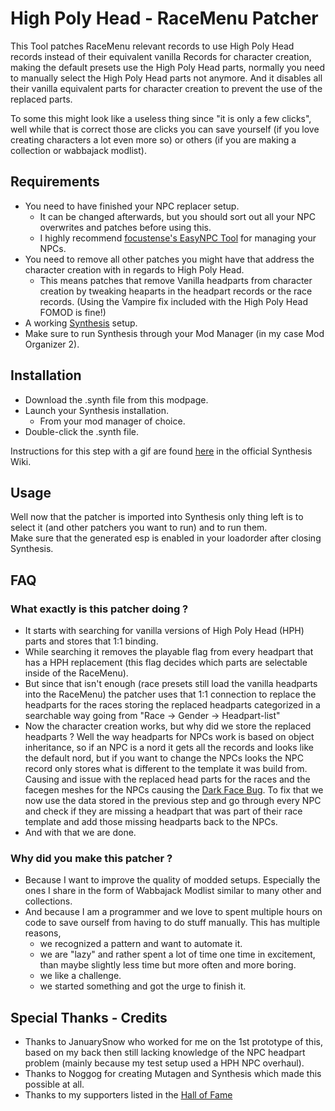 ﻿# High Poly Head - RaceMenu Patcher

This Tool patches RaceMenu relevant records to use High Poly Head records instead of their equivalent vanilla Records for character creation, making the default presets use the High Poly Head parts, normally you need to manually select the High Poly Head parts not anymore.
And it disables all their vanilla equivalent parts for character creation to prevent the use of the replaced parts.

To some this might look like a useless thing since "it is only a few clicks", well while that is correct those are clicks you can save yourself (if you love creating characters a lot even more so) or others (if you are making a collection or wabbajack modlist).

## Requirements

- You need to have finished your NPC replacer setup.
    - It can be changed afterwards, but you should sort out all your NPC overwrites and patches before using this.
    - I highly recommend [focustense's EasyNPC Tool](https://www.nexusmods.com/skyrimspecialedition/mods/52313) for managing your NPCs.
- You need to remove all other patches you might have that address the character creation with in regards to High Poly Head.
    - This means patches that remove Vanilla headparts from character creation by tweaking heaparts in the headpart records or the race records. (Using the Vampire fix included with the High Poly Head FOMOD is fine!)
- A working [Synthesis](https://github.com/Mutagen-Modding/Synthesis/wiki/Installation) setup.
- Make sure to run Synthesis through your Mod Manager (in my case Mod Organizer 2).

## Installation

- Download the .synth file from this modpage.
- Launch your Synthesis installation.
    - From your mod manager of choice.
- Double-click the .synth file.

Instructions for this step with a gif are found [here](https://github.com/Mutagen-Modding/Synthesis/wiki/Typical-Usage#using-synth-files) in the official Synthesis Wiki.

## Usage

Well now that the patcher is imported into Synthesis only thing left is to select it (and other patchers you want to run) and to run them.  
Make sure that the generated esp is enabled in your loadorder after closing Synthesis.

## FAQ

### What exactly is this patcher doing ?

- It starts with searching for vanilla versions of High Poly Head (HPH) parts and stores that 1:1 binding.
- While searching it removes the playable flag from every headpart that has a HPH replacement (this flag decides which parts are selectable inside of the RaceMenu).
- But since that isn't enough (race presets still load the vanilla headparts into the RaceMenu) the patcher uses that 1:1 connection to replace the headparts for the races storing the replaced headparts categorized in a searchable way going from "Race -> Gender -> Headpart-list"
- Now the character creation works, but why did we store the replaced headparts ? Well the way headparts for NPCs work is based on object inheritance, so if an NPC is a nord it gets all the records and looks like the default nord, but if you want to change the NPCs looks the NPC record only stores what is different to the template it was build from. Causing and issue with the replaced head parts for the races and the facegen meshes for the NPCs causing the [Dark Face Bug](https://ck.uesp.net/wiki/Dark_Face_Bug). To fix that we now use the data stored in the previous step and go through every NPC and check if they are missing a headpart that was part of their race template and add those missing headparts back to the NPCs.
- And with that we are done.

### Why did you make this patcher ?

- Because I want to improve the quality of modded setups. Especially the ones I share in the form of Wabbajack Modlist similar to many other and collections.
- And because I am a programmer and we love to spent multiple hours on code to save ourself from having to do stuff manually. This has multiple reasons,
    - we recognized a pattern and want to automate it.
    - we are "lazy" and rather spent a lot of time one time in excitement, than maybe slightly less time but more often and more boring.
    - we like a challenge.
    - we started something and got the urge to finish it.

## Special Thanks - Credits

- Thanks to JanuarySnow who worked for me on the 1st prototype of this, based on my back then still lacking knowledge of the NPC headpart problem (mainly because my test setup used a HPH NPC overhaul).
- Thanks to Noggog for creating Mutagen and Synthesis which made this possible at all.
- Thanks to my supporters listed in the [Hall of Fame](https://eziothedeadpoet.github.io/AboutMe/HALLOFFAME.html)
